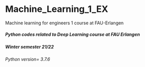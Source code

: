 # Machine_Learning_1_EX
Machine learning for engineers 1 course at FAU-Erlangen
##### Python codes related to Deep Learning course at FAU Erlangen 
##### Winter semester 21/22
###### Python version= 3.7.6
